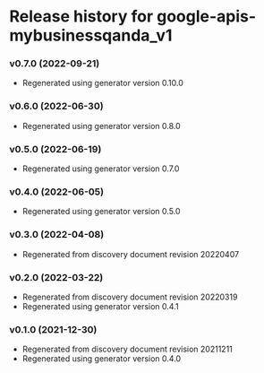 # Release history for google-apis-mybusinessqanda_v1

### v0.7.0 (2022-09-21)

* Regenerated using generator version 0.10.0

### v0.6.0 (2022-06-30)

* Regenerated using generator version 0.8.0

### v0.5.0 (2022-06-19)

* Regenerated using generator version 0.7.0

### v0.4.0 (2022-06-05)

* Regenerated using generator version 0.5.0

### v0.3.0 (2022-04-08)

* Regenerated from discovery document revision 20220407

### v0.2.0 (2022-03-22)

* Regenerated from discovery document revision 20220319
* Regenerated using generator version 0.4.1

### v0.1.0 (2021-12-30)

* Regenerated from discovery document revision 20211211
* Regenerated using generator version 0.4.0

